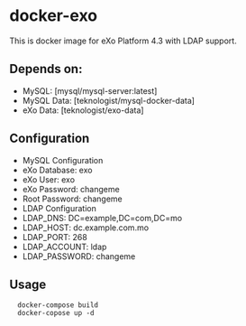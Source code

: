 # docker-exo
This is docker image for eXo Platform 4.3 with LDAP support.

## Depends on:
 * MySQL: [mysql/mysql-server:latest]
 * MySQL Data: [teknologist/mysql-docker-data]
 * eXo Data: [teknologist/exo-data]

## Configuration
 * MySQL Configuration
  * eXo Database: exo
  * eXo User: exo
  * eXo Password: changeme
  * Root Password: changeme 
 * LDAP Configuration
  * LDAP_DNS: DC=example,DC=com,DC=mo
  * LDAP_HOST: dc.example.com.mo
  * LDAP_PORT: 268
  * LDAP_ACCOUNT: ldap
  * LDAP_PASSWORD: changeme  

## Usage
```
  docker-compose build
  docker-copose up -d
  
```

